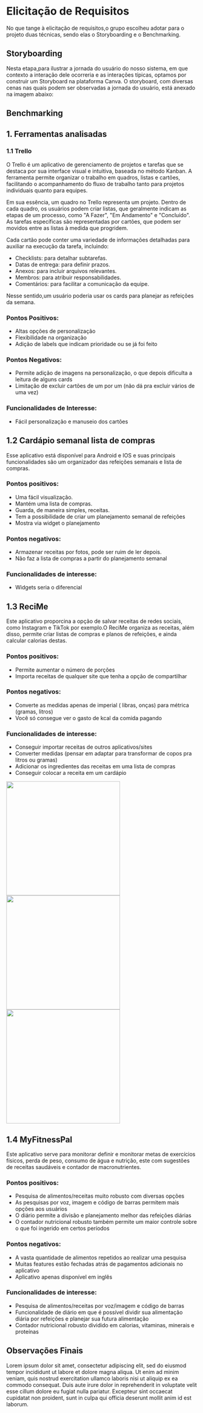 # Elicitação de Requisitos

No que tange à elicitação de requisitos,o grupo escolheu adotar para o projeto duas técnicas, sendo elas o Storyboarding e o Benchmarking.


## Storyboarding

Nesta etapa,para ilustrar a jornada do usuário do nosso sistema, em que contexto a interação dele ocorreria e as interações típicas, optamos por construir um Storyboard na plataforma Canva. O storyboard, com diversas cenas nas quais podem ser observadas a jornada do usuário, está anexado na imagem abaixo:


## Benchmarking
## 1. Ferramentas analisadas

### 1.1 Trello

O Trello é um aplicativo de gerenciamento de projetos e tarefas que se destaca por sua interface visual e intuitiva, baseada no método Kanban. A ferramenta permite organizar o trabalho em quadros, listas e cartões, facilitando o acompanhamento do fluxo de trabalho tanto para projetos individuais quanto para equipes.

Em sua essência, um quadro no Trello representa um projeto. Dentro de cada quadro, os usuários podem criar listas, que geralmente indicam as etapas de um processo, como "A Fazer", "Em Andamento" e "Concluído". As tarefas específicas são representadas por cartões, que podem ser movidos entre as listas à medida que progridem.

Cada cartão pode conter uma variedade de informações detalhadas para auxiliar na execução da tarefa, incluindo:

- Checklists: para detalhar subtarefas.
- Datas de entrega: para definir prazos.
- Anexos: para incluir arquivos relevantes.
- Membros: para atribuir responsabilidades.
- Comentários: para facilitar a comunicação da equipe.

Nesse sentido,um usuário poderia usar os cards para planejar as refeições da semana.


### Pontos Positivos:

- Altas opções de personalização  
- Flexibilidade na organização  
- Adição de labels que indicam prioridade ou se já foi feito  


 ### Pontos Negativos:

- Permite adição de imagens na personalização, o que depois dificulta a leitura de alguns cards  
- Limitação de excluir cartões de um por um (não dá pra excluir vários de uma vez)  

 ### Funcionalidades de Interesse:

- Fácil personalização e manuseio dos cartões


## 1.2 Cardápio semanal lista de compras 

Esse aplicativo está disponível para Android e IOS e suas principais funcionalidades são um organizador das refeições semanais e lista de compras.
   
### Pontos positivos: 

- Uma fácil visualização. 
- Mantém uma lista de compras. 
- Guarda, de maneira simples, receitas. 
- Tem a possibilidade de criar um planejamento semanal de refeições 
- Mostra via widget o planejamento

### Pontos negativos: 

- Armazenar receitas por fotos, pode ser ruim de ler depois. 
- Não faz a lista de compras a partir do planejamento semanal

### Funcionalidades de interesse:

- Widgets seria o diferencial



## 1.3 ReciMe

Este aplicativo proporcina a opção de salvar receitas de redes sociais, como Instagram e TikTok por exemplo.O ReciMe organiza as receitas, além disso, permite criar listas de compras e planos de refeições, e ainda calcular calorias destas.

### Pontos positivos:

- Permite aumentar o número de porções
- Importa receitas de qualquer site que tenha a opção de compartilhar

### Pontos negativos: 

- Converte as medidas apenas  de imperial ( libras, onças) para métrica (gramas, litros) 
- Você só consegue ver o gasto de kcal da comida pagando

### Funcionalidades de interesse:

- Conseguir importar receitas de outros aplicativos/sites 
- Converter medidas (pensar em adaptar para transformar de copos pra litros ou gramas) 
- Adicionar os ingredientes das receitas em uma lista de compras 
- Conseguir colocar a receita em um cardápio

<img src="/Imagens/ReciMe1.jpg" width="300"> <img src="/Imagens/ReciMe2.jpg" width="300"> <img src="/Imagens/ReciMe3.jpg" width="300">



## 1.4 MyFitnessPal

Este aplicativo serve para monitorar definir e monitorar metas de exercícios físicos, perda de peso, consumo de água e nutrição, este com sugestões de receitas saudáveis e contador de macronutrientes.

### Pontos positivos:
- Pesquisa de alimentos/receitas muito robusto com diversas opções
- As pesquisas por voz, imagem e código de barras permitem mais opções aos usuários
- O diário permite a divisão e planejamento melhor das refeições diárias
- O contador nutricional robusto também permite um maior controle sobre o que foi ingerido em certos períodos


### Pontos negativos:

- A vasta quantidade de alimentos repetidos ao realizar uma pesquisa
- Muitas features estão fechadas atrás de pagamentos adicionais no aplicativo
- Aplicativo apenas disponível em inglês

### Funcionalidades de interesse:
- Pesquisa de alimentos/receitas por voz/imagem e código de barras
- Funcionalidade de diário em que é possível dividir sua alimentação diária por refeições e planejar sua futura alimentação
- Contador nutricional robusto dividido em calorias, vitaminas, minerais e proteínas


## Observações Finais

Lorem ipsum dolor sit amet, consectetur adipiscing elit, sed do eiusmod tempor incididunt ut labore et dolore magna aliqua. Ut enim ad minim veniam, quis nostrud exercitation ullamco laboris nisi ut aliquip ex ea commodo consequat. Duis aute irure dolor in reprehenderit in voluptate velit esse cillum dolore eu fugiat nulla pariatur. Excepteur sint occaecat cupidatat non proident, sunt in culpa qui officia deserunt mollit anim id est laborum.

























